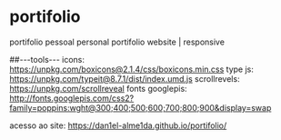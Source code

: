 # portifolio
 portifolio pessoal
 personal portifolio website | responsive

 ##---tools---
 icons: https://unpkg.com/boxicons@2.1.4/css/boxicons.min.css
 type js: https://unpkg.com/typeit@8.7.1/dist/index.umd.js
 scrollrevels: https://unpkg.com/scrollreveal
 fonts googlepis: http://fonts.googlepis.com/css2?family=poppins:wght@300;400;500;600;700;800;900&display=swap

 acesso ao site:
 https://dan1el-alme1da.github.io/portifolio/

